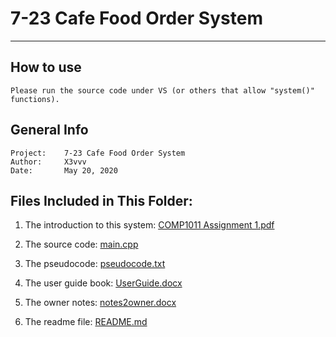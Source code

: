 # 7-23 Cafe Food Order System
---------------------------------

## How to use
	Please run the source code under VS (or others that allow "system()" functions).

## General Info

	Project:    7-23 Cafe Food Order System
	Author:     X3vvv
	Date:       May 20, 2020

## Files Included in This Folder:


1) The introduction to this system:
[COMP1011 Assignment 1.pdf](https://github.com/X3vvv/Cpp/blob/master/Food%20Order%20System/COMP1011%20Assignment%201.pdf)

2) The source code:
[main.cpp](https://github.com/X3vvv/Cpp/blob/master/Food%20Order%20System/main.cpp)
	
3. The pseudocode:
[pseudocode.txt](https://github.com/X3vvv/Cpp/blob/master/Food%20Order%20System/pseudocode.txt)

4) The user guide book:
[UserGuide.docx](https://github.com/X3vvv/Cpp/blob/master/Food%20Order%20System/UserGuide.docx)

5) The owner notes:
[notes2owner.docx](https://github.com/X3vvv/Cpp/blob/master/Food%20Order%20System/notes2owner.docx)

6) The readme file:
[README.md](https://github.com/X3vvv/Cpp/blob/master/Food%20Order%20System/README.md)
